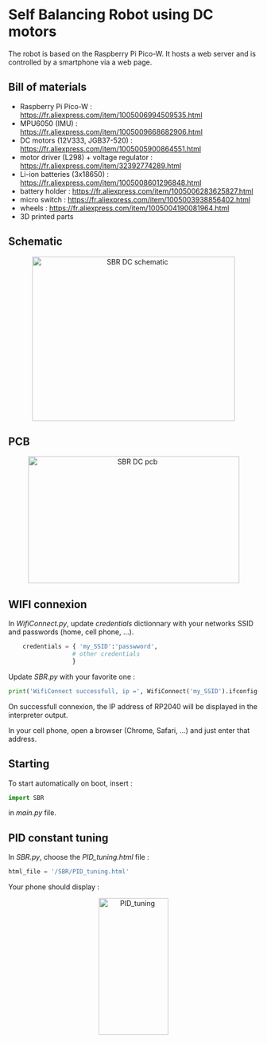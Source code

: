 # Self Balancing Robot using DC motors

The robot is based on the Raspberry Pi Pico-W. It hosts a web server and is controlled by a smartphone via a web page.

## Bill of materials

- Raspberry Pi Pico-W : https://fr.aliexpress.com/item/1005006994509535.html
- MPU6050 (IMU) : https://fr.aliexpress.com/item/1005009668682906.html
- DC motors (12V333, JGB37-520) : https://fr.aliexpress.com/item/1005005900864551.html
- motor driver (L298) + voltage regulator : https://fr.aliexpress.com/item/32392774289.html
- Li-ion batteries (3x18650) : https://fr.aliexpress.com/item/1005008601296848.html
- battery holder : https://fr.aliexpress.com/item/1005006283625827.html
- micro switch : https://fr.aliexpress.com/item/1005003938856402.html
- wheels : https://fr.aliexpress.com/item/1005004190081964.html
- 3D printed parts

## Schematic
<div align="center">
<img width="408" height="330" alt="SBR DC schematic" src="https://github.com/user-attachments/assets/9a6793d9-0dad-4ebc-8e11-71ea9fed0f0f" />
</div>

## PCB
<div align="center">
<img width="425" height="255" alt="SBR DC pcb" src="https://github.com/user-attachments/assets/232d5cd7-0d6d-4eb9-b500-8c8707bdeb39" />
</div>

## WIFI connexion

In _WifiConnect.py_, update _credentials_ dictionnary with your networks SSID and passwords (home, cell phone, ...).

```python
    credentials = { 'my_SSID':'passwword',
                  # other credentials
                  }
```

Update  _SBR.py_ with your favorite one :

```python
print('WifiConnect successfull, ip =', WifiConnect('my_SSID').ifconfig()[0])
```

On successfull connexion, the IP address of RP2040 will be displayed in the interpreter output.

In your cell phone, open a browser (Chrome, Safari, ...) and just enter that address.

## Starting

To start automatically on boot, insert :

```python
import SBR
```
in _main.py_ file.

## PID constant tuning

In _SBR.py_, choose the _PID_tuning.html_ file :

```python
html_file = '/SBR/PID_tuning.html'
```

Your phone should display :

<div align="center">
<img width="140" height="275" alt="PID_tuning" src="https://github.com/user-attachments/assets/16bbf4a2-9843-46fd-8454-fec3b752607f" />
</div>


